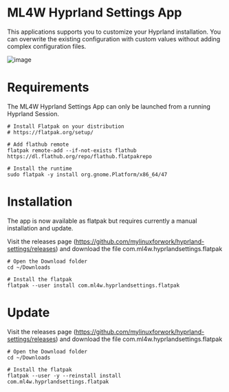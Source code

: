 # ML4W Hyprland Settings App

This applications supports you to customize your Hyprland installation. You can overwrite the existing configuration with custom values without adding complex configuration files.

![image](https://github.com/user-attachments/assets/dd1eb200-ccfe-46d6-8137-de6b10abf0b9)

# Requirements

The ML4W Hyprland Settings App can only be launched from a running Hyprland Session.

```
# Install Flatpak on your distribution
# https://flatpak.org/setup/

# Add flathub remote
flatpak remote-add --if-not-exists flathub https://dl.flathub.org/repo/flathub.flatpakrepo

# Install the runtime
sudo flatpak -y install org.gnome.Platform/x86_64/47
```

# Installation

The app is now available as flatpak but requires currently a manual installation and update.

Visit the releases page (https://github.com/mylinuxforwork/hyprland-settings/releases) and download the file com.ml4w.hyprlandsettings.flatpak

```
# Open the Download folder
cd ~/Downloads

# Install the flatpak
flatpak --user install com.ml4w.hyprlandsettings.flatpak
```

# Update

Visit the releases page (https://github.com/mylinuxforwork/hyprland-settings/releases) and download the file com.ml4w.hyprlandsettings.flatpak

```
# Open the Download folder
cd ~/Downloads

# Install the flatpak
flatpak --user -y --reinstall install com.ml4w.hyprlandsettings.flatpak
```
